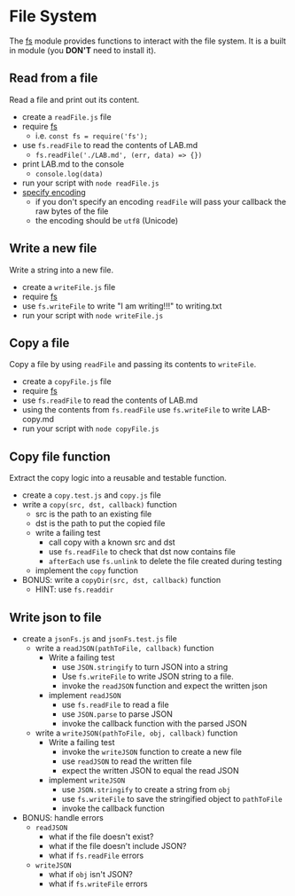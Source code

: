 # File System

The [fs](https://nodejs.org/api/fs.html) module provides functions
to interact with the file system. It is a built in module
(you **DON'T** need to install it).

## Read from a file

Read a file and print out its content.

* create a `readFile.js` file
* require [fs](https://nodejs.org/api/fs.html)
  * i.e. `const fs = require('fs');`
* use `fs.readFile` to read the contents of LAB.md
  * `fs.readFile('./LAB.md', (err, data) => {})`
* print LAB.md to the console
  * `console.log(data)`
* run your script with `node readFile.js`
* [specify encoding](https://nodejs.org/api/fs.html#fs_fs_readfile_path_options_callback)
  * if you don't specify an encoding `readFile` will pass
    your callback the raw bytes of the file
  * the encoding should be `utf8` (Unicode)

## Write a new file

Write a string into a new file.

* create a `writeFile.js` file
* require [fs](https://nodejs.org/api/fs.html)
* use `fs.writeFile` to write "I am writing!!!" to writing.txt
* run your script with `node writeFile.js`

## Copy a file

Copy a file by using `readFile` and passing its contents to `writeFile`.

* create a `copyFile.js` file
* require [fs](https://nodejs.org/api/fs.html)
* use `fs.readFile` to read the contents of LAB.md
* using the contents from `fs.readFile` use `fs.writeFile`
  to write LAB-copy.md
* run your script with `node copyFile.js`

## Copy file function

Extract the copy logic into a reusable and testable function.

* create a `copy.test.js` and `copy.js` file
* write a `copy(src, dst, callback)`
  function
  * src is the path to an existing file
  * dst is the path to put the copied file
  * write a failing test
    * call copy with a known src and dst
    * use `fs.readFile` to check that dst now contains file
    * `afterEach` use `fs.unlink` to delete the file created during testing
  * implement the `copy` function
* BONUS: write a
  `copyDir(src, dst, callback)` function
  * HINT: use `fs.readdir`

## Write json to file

* create a `jsonFs.js` and `jsonFs.test.js` file
  * write a `readJSON(pathToFile, callback)` function
    * Write a failing test
      * use `JSON.stringify` to turn JSON into a string
      * Use `fs.writeFile` to write JSON string to a file.
      * invoke the `readJSON` function and expect the written json
    * implement `readJSON`
      * use `fs.readFile` to read a file
      * use `JSON.parse` to parse JSON
      * invoke the callback function with the parsed JSON
  * write a `writeJSON(pathToFile, obj, callback)` function
    * Write a failing test
      * invoke the `writeJSON` function to create a new file
      * use `readJSON` to read the written file
      * expect the written JSON to equal the read JSON
    * implement `writeJSON`
      * use `JSON.stringify` to create a string from `obj`
      * use `fs.writeFile` to save the stringified object to `pathToFile`
      * invoke the callback function
* BONUS: handle errors
  * `readJSON`
    * what if the file doesn't exist?
    * what if the file doesn't include JSON?
    * what if `fs.readFile` errors
  * `writeJSON`
    * what if `obj` isn't JSON?
    * what if `fs.writeFile` errors
